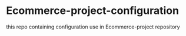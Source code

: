 # Ecommerce-project-configuration
this repo containing configuration use in Ecommerce-project repository
